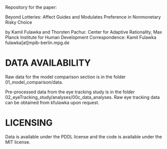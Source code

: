 Repository for the paper:

Beyond Lotteries: Affect Guides and Modulates Preference in Nonmonetary Risky Choice

by Kamil Fulawka and Thorsten Pachur.
Center for Adaptive Rationality, Max Planck Institute for Human Development
Correspondence: Kamil Fulawka fulawka[at]mpib-berlin.mpg.de

# DATA AVAILABILITY
Raw data for the model comparison section is in the folder 01_model_comparison/data.

Pre-processed data from the eye tracking study is in the folder 02_eyeTracking_study/analyses/00c_data_analyses.
Raw eye tracking data can be obtained from kfulawka upon request.


# LICENSING
Data is available under the PDDL license and the code is available under the MIT license.  
